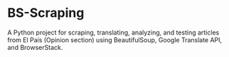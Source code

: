 # BS-Scraping
A Python project for scraping, translating, analyzing, and testing articles from El País (Opinion section) using BeautifulSoup, Google Translate API, and BrowserStack.
